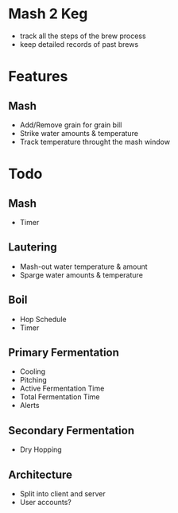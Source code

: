 Mash 2 Keg
==========

* track all the steps of the brew process
* keep detailed records of past brews

Features
========
Mash
----
* Add/Remove grain for grain bill
* Strike water amounts & temperature
* Track temperature throught the mash window

Todo
====

Mash
----
* Timer

Lautering
---------
* Mash-out water temperature & amount
* Sparge water amounts & temperature

Boil
----
* Hop Schedule
* Timer

Primary Fermentation
--------------------
* Cooling
* Pitching
* Active Fermentation Time
* Total Fermentation Time
* Alerts

Secondary Fermentation
----------------------
* Dry Hopping

Architecture
------------
* Split into client and server
* User accounts?
